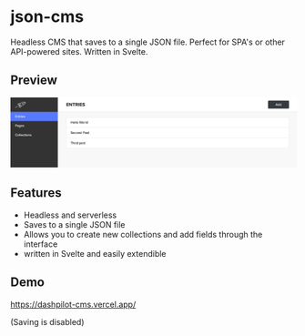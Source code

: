 # json-cms
Headless CMS that saves to a single JSON file. Perfect for SPA's or other API-powered sites. Written in Svelte.

## Preview
![Preview](/public/assets/img/preview.jpg?raw=true "JSON CMS preview")

## Features
- Headless and serverless
- Saves to a single JSON file
- Allows you to create new collections and add fields through the interface
- written in Svelte and easily extendible

## Demo
https://dashpilot-cms.vercel.app/

(Saving is disabled)
